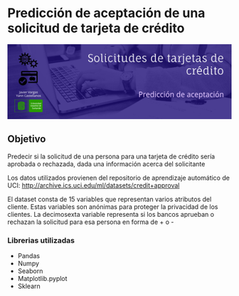 # Predicción de aceptación de una solicitud de tarjeta de crédito

<img src="banner/banner_proyecto.png">

<h2>Objetivo</h2>
Predecir si la solicitud de una persona para una tarjeta de crédito sería aprobada o rechazada, dada una información acerca del solicitante

Los datos utilizados provienen del repositorio de aprendizaje automático de UCI: http://archive.ics.uci.edu/ml/datasets/credit+approval

El dataset consta de 15 variables que representan varios atributos del cliente. Estas variables son anónimas para proteger la privacidad de los clientes. La decimosexta variable representa si los bancos aprueban o rechazan la solicitud para esa persona en forma de + o -

<h3> Librerias utilizadas </h3>
<ol>
<li type="disc">Pandas</li>
<li type="disc">Numpy</li>
<li type="disc">Seaborn</li>
<li type="disc">Matplotlib.pyplot</li>
<li type="disc">Sklearn</li>
  </ol>

